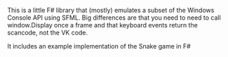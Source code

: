This is a little F# library that (mostly) emulates a subset of the Windows Console API using SFML.
Big differences are that you need to need to call window.Display once a frame and
that keyboard events return the scancode, not the VK code.

It includes an example implementation of the Snake game in F#
